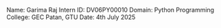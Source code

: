 Name: Garima Raj
Intern ID: DV06PY00010
Domain: Python Programming
College: GEC Patan, GTU
Date: 4th July 2025
